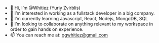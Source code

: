 - 👋 Hi, I’m @Whitiez (Yuriy Zvirblis)
- 👀 I’m interested in working as a fullstack developer in a big company.
- 🌱 I’m currently learning Javascript, React, Nodejs, MongoDB, SQL
- 💞️ I’m looking to collaborate on anything relevant to my workspace in order to gain hands on experience.
- 📫 You can reach me at: ogwhitiez@gmail.com


